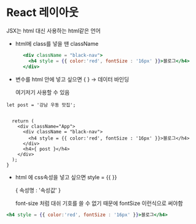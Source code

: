 # React 레이아웃

JSX는 html 대신 사용하는 html같은 언어

- html에 class를 넣을 땐 className

```jsx
      <div className = "black-nav">
        <h4 style = {{ color:'red', fontSize : '16px' }}>블로그</h4>
      </div>
```

- 변수를 html 안에 넣고 싶으면 { } → 데이터 바인딩
    
    여기저기 사용할 수 있음
    

```
let post = '강남 우동 맛집';
  

  return (
    <div className="App">
      <div className = "black-nav">
        <h4 style = {{ color:'red', fontSize : '16px' }}>블로그</h4>
      </div>
      <h4>{ post }</h4>
    </div>
  );
}
```

- html 에 css속성을 넣고 싶으면 style = {{ }}
    
    { 속성명 : '속성값' }
    
    font-size 처럼 대쉬 기호를 쓸 수 없기 때문에 fontSize 이런식으로 써야함
    

```jsx
<h4 style = {{ color:'red', fontSize : '16px' }}>블로그</h4>
```
